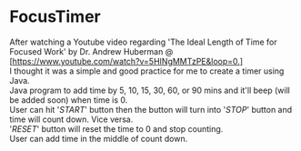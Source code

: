 # FocusTimer

After watching a Youtube video regarding 'The Ideal Length of Time for Focused Work' by Dr. Andrew Huberman @ [https://www.youtube.com/watch?v=5HINgMMTzPE&loop=0.] <br />
I thought it was a simple and good practice for me to create a timer using Java. <br />
Java program to add time by 5, 10, 15, 30, 60, or 90 mins and it'll beep (will be added soon) when time is 0. <br />
User can hit '*START*' button then the button will turn into '*STOP*' button and time will count down. Vice versa. <br />
'*RESET*' button will reset the time to 0 and stop counting. <br />
User can add time in the middle of count down. <br />
